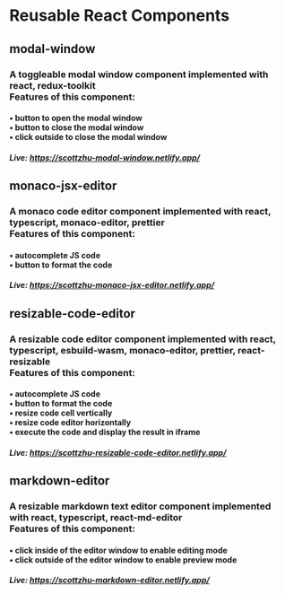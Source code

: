 # Reusable React Components

## modal-window

### A toggleable modal window component implemented with react, redux-toolkit<br />Features of this component:

#### • button to open the modal window <br />• button to close the modal window <br />• click outside to close the modal window

##### Live: https://scottzhu-modal-window.netlify.app/

## monaco-jsx-editor

### A monaco code editor component implemented with react, typescript, monaco-editor, prettier<br />Features of this component:

#### • autocomplete JS code <br />• button to format the code

##### Live: https://scottzhu-monaco-jsx-editor.netlify.app/

## resizable-code-editor

### A resizable code editor component implemented with react, typescript, esbuild-wasm, monaco-editor, prettier, react-resizable<br />Features of this component:

#### • autocomplete JS code <br />• button to format the code <br />• resize code cell vertically <br />• resize code editor horizontally <br />• execute the code and display the result in iframe

##### Live: https://scottzhu-resizable-code-editor.netlify.app/

## markdown-editor

### A resizable markdown text editor component implemented with react, typescript, react-md-editor<br />Features of this component:

#### • click inside of the editor window to enable editing mode<br />• click outside of the editor window to enable preview mode

##### Live: https://scottzhu-markdown-editor.netlify.app/
